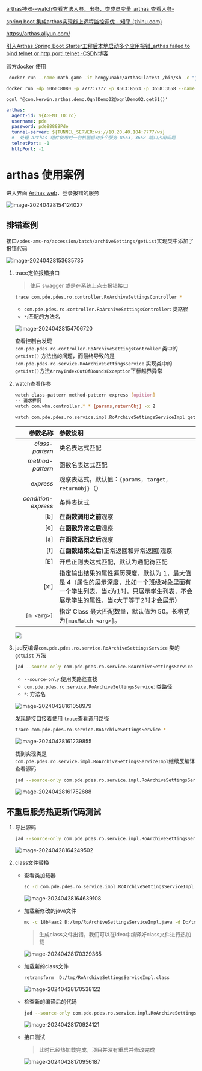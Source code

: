 [arthas神器--watch查看方法入参、出参、类成员变量_arthas 查看入参-](https://blog.csdn.net/qq_38586496/article/details/110181963)

[spring boot 集成arthas实现线上远程监控调优 - 知乎 (zhihu.com)](https://zhuanlan.zhihu.com/p/610030983)

https://arthas.aliyun.com/



[引入Arthas Spring Boot Starter工程后本地启动多个应用报错_arthas failed to bind telnet or http port! telnet -CSDN博客](https://blog.csdn.net/whereabouts_/article/details/128122709?spm=1001.2101.3001.6650.5&utm_medium=distribute.pc_relevant.none-task-blog-2~default~BlogCommendFromBaidu~Rate-5-128122709-blog-126762866.235^v43^pc_blog_bottom_relevance_base9&depth_1-utm_source=distribute.pc_relevant.none-task-blog-2~default~BlogCommendFromBaidu~Rate-5-128122709-blog-126762866.235^v43^pc_blog_bottom_relevance_base9)

官方docker 使用

```bash
 docker run --name math-game -it hengyunabc/arthas:latest /bin/sh -c "java -jar /opt/arthas/math-game.jar"
```





```bash
docker run -dp 6060:8080 -p 7777:7777 -p 8563:8563 -p 3658:3658 --name arthas-tunnel-server pde/arthas-tunnel-server.jar:10.1.0
```

```
ognl '@com.kerwin.arthas.demo.OgnlDemo02@ognlDemo02.getS1()' 
```

```yml
arthas:
  agent-id: ${AGENT_ID:ro}
  username: pde
  password: pde88888Pde
  tunnel-server: ${TUNNEL_SERVER:ws://10.20.40.104:7777/ws}
  #  处理 arthas 组件使用时一台机器启动多个服务 8563，3658 端口占用问题
  telnetPort: -1
  httpPort: -1
```



# arthas 使用案例

进入界面 [Arthas web](http://10.20.40.104:6060/)，登录报错的服务

![image-20240428154124027](https://wang-rich.oss-cn-hangzhou.aliyuncs.com/img/image-20240428154124027.png)

## 排错案例

接口`/pdes-ams-ro/accession/batch/archiveSettings/getList`实现类中添加了报错代码

![image-20240428153635735](https://wang-rich.oss-cn-hangzhou.aliyuncs.com/img/image-20240428153635735.png)

1. trace定位报错接口

   > 使用 swagger 或是在系统上点击报错接口

   ```bash
   trace com.pde.pdes.ro.controller.RoArchiveSettingsController *
   ```

   - `com.pde.pdes.ro.controller.RoArchiveSettingsController`: 类路径
   - `*`:匹配的方法名

   ![image-20240428154706720](https://wang-rich.oss-cn-hangzhou.aliyuncs.com/img/image-20240428154706720.png)

   查看控制台发现`com.pde.pdes.ro.controller.RoArchiveSettingsController` 类中的` getList()`  方法出的问题，而最终导致的是`com.pde.pdes.ro.service.RoArchiveSettingsService` 实现类中的 `getList()`方法`ArrayIndexOutOfBoundsException`下标越界异常

2. watch查看传参

   ```bash
   watch class-pattern method-pattern express [opition]
   -- 请求样例
   watch com.whn.controller.* * {params,returnObj} -x 2
   
   watch com.pde.pdes.ro.service.impl.RoArchiveSettingsServiceImpl getList  {params, returnObj}-x 2
   ```

   |            参数名称 | 参数说明                                                     |
   | ------------------: | :----------------------------------------------------------- |
   |     *class-pattern* | 类名表达式匹配                                               |
   |    *method-pattern* | 函数名表达式匹配                                             |
   |           *express* | 观察表达式，默认值：`{params, target, returnObj}`（）        |
   | *condition-express* | 条件表达式                                                   |
   |                 [b] | 在**函数调用之前**观察                                       |
   |                 [e] | 在**函数异常之后**观察                                       |
   |                 [s] | 在**函数返回之后**观察                                       |
   |                 [f] | 在**函数结束之后**(正常返回和异常返回)观察                   |
   |                 [E] | 开启正则表达式匹配，默认为通配符匹配                         |
   |                [x:] | 指定输出结果的属性遍历深度，默认为 1，最大值是 4（属性的展示深度，比如一个班级对象里面有一个学生列表，当x为1时，只展示学生列表，不会展示学生的属性，当x大于等于2时才会展示） |
   |         `[m <arg>]` | 指定 Class 最大匹配数量，默认值为 50。长格式为`[maxMatch <arg>]`。 |

   ![](https://wang-rich.oss-cn-hangzhou.aliyuncs.com/img/image-20240428163730099.png)

3. jad反编译`com.pde.pdes.ro.service.RoArchiveSettingsService` 类的 `getList` 方法

   ```bash
   jad --source-only com.pde.pdes.ro.service.RoArchiveSettingsService *
   ```

   - `--source-only`:使用类路径查找
   - `com.pde.pdes.ro.service.RoArchiveSettingsService`: 类路径
   - `*`:  方法名

   ![image-20240428161058979](https://wang-rich.oss-cn-hangzhou.aliyuncs.com/img/image-20240428161058979.png)

   发现是接口接着使用 `trace`查看调用路径

   ```bash
   trace com.pde.pdes.ro.service.RoArchiveSettingsService *
   ```

   ![image-20240428161239855](https://wang-rich.oss-cn-hangzhou.aliyuncs.com/img/image-20240428161239855.png)

   找到实现类是` com.pde.pdes.ro.service.impl.RoArchiveSettingsServiceImpl`继续反编译查看源码

   ```bash
   jad --source-only com.pde.pdes.ro.service.impl.RoArchiveSettingsServiceImpl getList
   ```

   ![image-20240428161752688](https://wang-rich.oss-cn-hangzhou.aliyuncs.com/img/image-20240428161752688.png)

## 不重启服务热更新代码测试

1. 导出源码

   ```bash
   jad --source-only com.pde.pdes.ro.service.impl.RoArchiveSettingsServiceImpl > D:/tmp/RoArchiveSettingsServiceImpl.java
   ```

   ![image-20240428164249502](https://wang-rich.oss-cn-hangzhou.aliyuncs.com/img/image-20240428164249502.png)

2. class文件替换

   - 查看类加载器

     ```bash
     sc -d com.pde.pdes.ro.service.impl.RoArchiveSettingsServiceImpl | grep classLoader
     ```

     ![image-20240428164639108](https://wang-rich.oss-cn-hangzhou.aliyuncs.com/img/image-20240428164639108.png)

   - 加载新修改的java文件

     ```bash
     mc -c 18b4aac2 D:/tmp/RoArchiveSettingsServiceImpl.java -d D:/tmp/test
     ```

     > 生成class文件出错，我们可以在idea中编译好class文件进行热加载

     ![image-20240428170329365](https://wang-rich.oss-cn-hangzhou.aliyuncs.com/img/image-20240428170329365.png)

   - 加载新的class文件

     ```bash
     retransform  D:/tmp/RoArchiveSettingsServiceImpl.class 
     ```

     ![image-20240428170538122](https://wang-rich.oss-cn-hangzhou.aliyuncs.com/img/image-20240428170538122.png)

   - 检查新的编译后的代码

     ```bash
     jad --source-only com.pde.pdes.ro.service.impl.RoArchiveSettingsServiceImpl getList
     ```

     ![image-20240428170924121](https://wang-rich.oss-cn-hangzhou.aliyuncs.com/img/image-20240428170924121.png)

   - 接口测试

     > 此时已经热加载完成，项目并没有重启并修改完成

     ![image-20240428170956187](https://wang-rich.oss-cn-hangzhou.aliyuncs.com/img/image-20240428170956187.png)
